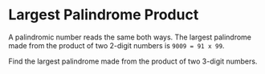 # Largest Palindrome Product

A palindromic number reads the same both ways. The largest palindrome made from
the product of two 2-digit numbers is `9009 = 91 x 99`.

Find the largest palindrome made from the product of two 3-digit numbers.
